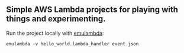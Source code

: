 ## Simple AWS Lambda projects for playing with things and experimenting.

Run the project locally with [emulambda](https://github.com/fugue/emulambda "Emulambda project on GitHub"):

```emulambda -v hello_world.lambda_handler event.json```
